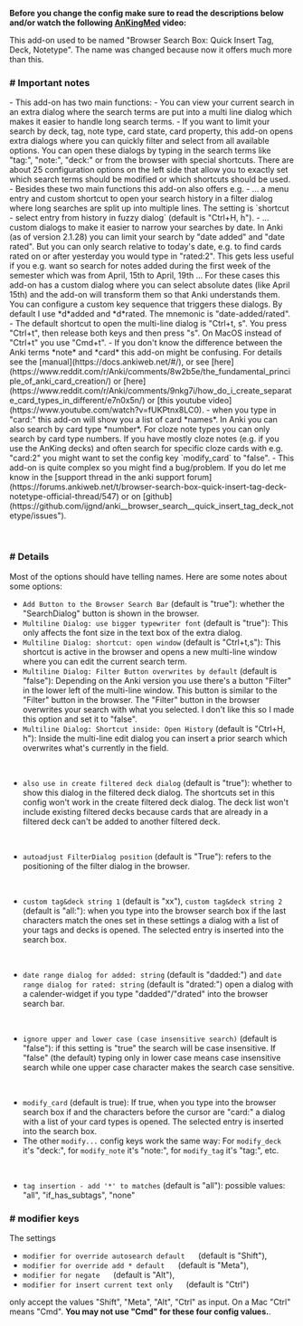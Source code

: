 <b>Before you change the config make sure to read the descriptions below and/or watch the 
following [AnKingMed](https://www.ankingmed.com/) video:</b>

This add-on used to be named "Browser Search Box: Quick Insert Tag, Deck, Notetype". The name
was changed because now it offers much more than this.

<h3># Important notes</h3>
- This add-on has two main functions:
    - You can view your current search in an extra dialog where the search terms are put into a multi
    line dialog which makes it easier to handle long search terms.
    - If you want to limit your search by deck, tag, note type, card state, card property, this add-on
    opens extra dialogs where you can quickly filter and select from all available options. You 
    can open these dialogs by typing in the search terms like "tag:", "note:", "deck:" or from the
    browser with special shortcuts. There are about 25 configuration options on the left side
    that allow you to exactly set which search terms should be modified or which shortcuts should
    be used.
- Besides these two main functions this add-on also offers e.g.
    - ... a menu entry and custom shortcut to open your search history in a filter dialog where long
    searches are split up into multiple lines. The setting is `shortcut - select entry from history 
    in fuzzy dialog` (default is "Ctrl+H, h").
    - ... custom dialogs to make it easier to narrow your searches by date. In Anki (as of version 
2.1.28) you can limit your search by "date added" and "date rated". But you can only search 
relative to today's date, e.g. to find cards rated on or after yesterday you would type in 
"rated:2". This gets less useful if you e.g. want so search for notes added during the first
week of the semester which was from April, 15th to April, 19th ... For these cases this add-on 
has a custom dialog where you can select absolute dates (like April 15th) and the add-on will
transform them so that Anki understands them. You can configure a custom key sequence that triggers
these dialogs. By default I use *d*added and *d*rated. The mnemonic is "date-added/rated".
- The default shortcut to open the multi-line dialog is "Ctrl+t, s". You press "Ctrl+t", 
then release both keys and then press "s". On MacOS instead of "Ctrl+t" you use "Cmd+t".
- If you don't know the difference between the Anki terms *note* and *card* this add-on might be 
confusing. For details see the [manual](https://docs.ankiweb.net/#/), or see 
[here](https://www.reddit.com/r/Anki/comments/8w2b5e/the_fundamental_principle_of_anki_card_creation/) 
or 
[here](https://www.reddit.com/r/Anki/comments/9nkg7i/how_do_i_create_separate_card_types_in_different/e7n0x5n/) or [this youtube video](https://www.youtube.com/watch?v=fUKPtnx8LC0).
- when you type in "card:" this add-on will show you a list of card *names*. In Anki you can also
search by card type *number*. For cloze note types you can only search by card type numbers. If 
you have mostly cloze notes (e.g. if you use the AnKing decks) and often search for specific 
cloze cards with e.g. "card:2" you might want to set the config key `modify_card` to "false". 
- This add-on is quite complex so you might find a bug/problem. If you do let me know
in the [support thread in the anki support forum](https://forums.ankiweb.net/t/browser-search-box-quick-insert-tag-deck-notetype-official-thread/547) or on 
[github](https://github.com/ijgnd/anki__browser_search__quick_insert_tag_deck_notetype/issues").

&nbsp;

<h3># Details</h3>
Most of the options should have telling names. Here are some notes about some options:

- `Add Button to the Browser Search Bar` (default is "true"): whether the "SearchDialog" 
button is shown in the browser.
- `Multiline Dialog: use bigger typewriter font` (default is "true"): This only affects the font 
size in the text box of the extra dialog.
- `Multiline Dialog: shortcut: open window` (default is "Ctrl+t,s"): This shortcut is 
active in the browser and opens a new multi-line window where you can edit the current 
search term.
- `Multiline Dialog: Filter Button overwrites by default` (default is "false"): Depending on the
Anki version you use there's a button "Filter" in the lower left of the multi-line window. This
button is similar to the "Filter" button in the browser. The "Filter" button in the browser
overwrites your search with what you selected. I don't like this so I made this option and set 
it to "false".
- `Multiline Dialog: Shortcut inside: Open History` (default is "Ctrl+H, h"): Inside the multi-line
edit dialog you can insert a prior search which overwrites what's currently in the field.

&nbsp;

- `also use in create filtered deck dialog` (default is "true"): whether to show this dialog in the 
filtered deck dialog. The shortcuts set in this config won't work in the create filtered deck 
dialog. 
The deck list won't include existing filtered decks because cards that are already in a filtered 
deck can't be added to another filtered deck.

&nbsp;

- `autoadjust FilterDialog position` (default is "True"): refers to the positioning of the filter
dialog in the browser.

&nbsp;

- `custom tag&deck string 1` (default is "xx"), `custom tag&deck string 2` (default is "all:"): when 
you type into the browser search box if the last characters match the ones set in these settings 
a dialog with a list of your tags and decks is opened. The selected entry is inserted into the 
search box.

&nbsp;

- `date range dialog for added: string` (default is "dadded:") and 
`date range dialog for rated: string` (default is "drated:") open a dialog with a calender-widget
if you type "dadded"/"drated" into the browser search bar.

&nbsp;

- `ignore upper and lower case (case insensitive search)` (default is "false"): if this setting 
is "true" the search will be case insensitive. If "false" (the default) typing only in lower case 
means case insensitive search while one upper case character makes the search case sensitive.

&nbsp;

- `modify_card` (default is true): If true, when you type into the browser search box if and the 
characters before the cursor are "card:" a dialog with a list of your card types is opened. 
The selected entry is inserted into the search box.
- The other `modify...` config keys work the same way: For `modify_deck` it's "deck:", for 
`modify_note` it's "note:", for `modify_tag` it's "tag:", etc. 

&nbsp;

- `tag insertion - add '*' to matches` (default is "all"): possible values: "all", "if_has_subtags",
"none"

<h3># modifier keys</h3>
The settings

-  `modifier for override autosearch default`&nbsp;&nbsp;&nbsp;&nbsp;&nbsp;&nbsp;(default is "Shift"), 
-  `modifier for override add * default`&nbsp;&nbsp;&nbsp;&nbsp;&nbsp;&nbsp;(default is "Meta"), 
-  `modifier for negate`&nbsp;&nbsp;&nbsp;&nbsp;&nbsp;&nbsp;(default is "Alt"),
-  `modifier for insert current text only`&nbsp;&nbsp;&nbsp;&nbsp;&nbsp;&nbsp;(default is "Ctrl")

only accept the values "Shift", "Meta", "Alt", "Ctrl" as input. On a Mac "Ctrl" means "Cmd". 
**You may not use "Cmd" for these four config values.**.
